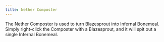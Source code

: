 ```yaml
---
title: Nether Composter
---
```


The Nether Composter is used to turn Blazesprout into Infernal Bonemeal. Simply right-click the Composter with a Blazesprout, and it will spit out a single Infernal Bonemeal.
